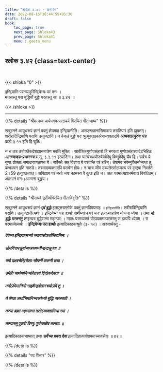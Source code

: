 ```yaml
---
title: "श्लोक ३.४२ - कर्मयोग"
date: 2022-08-15T10:44:59+05:30
draft: false
book:
    toc_page: true
    next_page: Shloka43
    prev_page: Shloka41
    menu : geeta_menu
---
```




## श्लोक ३.४२ {class=text-center}

<br/>

{{< shloka  "0"  >}}

इन्द्रियाणि पराण्याहुरिन्द्रियेभ्यः परं मनः ।  
मनसस्तु परा बुद्धिर्यो बुद्धेः परतस्तु सः ॥ ३.४२ ॥ 

{{< /shloka >}}

---


{{% details "श्रीमत्मध्वाचार्यभगवत्पादाचर्य विरचित  गीताभाष्य" %}}

शत्रुहनने आयुधरूपं ज्ञानं वक्तुं ज्ञेयमाह इन्द्रियाणीति। 
असङ्गज्ञानासिमादाय तरातिपारं इति ह्युक्तम्। 
शरीरादिन्द्रियाणि पराणि उत्कृष्टानि। 
न केवलं बुद्धेः परः श्रुत्युक्तप्रकारेणाव्यक्तादपि 
**अव्यक्तात्पुरुषः परः** कठो.३.११  इति हि श्रुतिः।  

न च तत्र तत्रोक्तैकदेशज्ञानमात्रेण भवति मुक्तिः। 
सार्वत्रिकगुणोपसंहारो हि भगवता गुणोपसंहारपादेऽभिहितः 
***आनन्दादयः प्रधानस्य*** ब्र.सू. ३.३.११ इत्यादिना। 
तथा चान्यत्रअपौरुषेयवेदेषु विष्णुवेदेषु चैव हि। 
सर्वत्र ये गुणाः प्रोक्ताः सम्प्रदायागताश्च ये। 
सर्वैस्तैः सह विज्ञाय ये पश्यन्ति परं हरिम्। 
तेषामेव भवेन्मुक्तिर्नान्यथा तु कथञ्चन इति गारुडे। 
तस्मादव्यक्तादपि परत्वेन ज्ञेयः। 
न चात्र जीव उच्यतेरसोऽप्यस्य परं दृष्ट्वा निवर्तते 2।59 इत्युक्तत्वात्।
अविज्ञाय परं मत्तो जयः कामस्य वै कुतः इति च। 
अतः परमात्मज्ञानमेवात्र विवक्षितम्। 
आत्मानं मनः।आत्मना बुद्ध्या।

{{% /details %}}



{{% details "श्रीराघवेन्द्रतीर्थविरचित गीताविवृतिः" %}}

शत्रुहनने आयुधरूपं ज्ञानं ***एवं बुद्धेः*** इतयुत्तरश्लोके 
वक्तुं ज्ञानविषयमाह ॥ `इन्द्रियाणौति`। 
शरीरादिन्द्रियाणि पराणि। उत्कृष्टानीत्यर्थः । इन्द्रियेभ्यः परा
ह्यर्थाः अर्थेभ्यश्च परं मनः इत्यध्याहारेण योजना ध्येया । 
तथा ***यो बुद्धेः परतस्तु स***  इत्यत्र बुद्धेरात्मा महान्परः । 
महतः परमव्यक्तं योऽव्यक्तात्परतस्तु स इत्यपि ध्येयम्‌ । 
स परमात्मेत्यर्थः । 
**इन्द्रियेभ्यः परा ह्यर्थाः** इत्यादिकाठकश्रुतेः (३-
१०) । अस्यार्थस्तु - 

##### देवेभ्य इन्द्रियात्मभ्यो ज्यायांसोऽर्थाभिमानिनः ।
##### सोमवित्तपसूर्याप्पाअश्व्यग्नीन्द्रन्द्रसूनवः ॥ 

##### यमो दक्षश्चेन्द्रियेशाः सौपर्णी वारुणी तथा । 
##### उमेति चार्थमानिन्यस्तिस्रो द्विद्येकदेवताः ॥ 

##### मनोऽभिमानिनो रुद्रवीन्द्रशेषास्त्रयोऽपि तु । 
##### ते श्रेष्ठा अर्थाभिमानिभ्यस्तेभ्यो बुद्धिः सरस्वती ।
##### तस्या ब्रह्मा महानात्मा ततोऽव्यक्ताभिधा रमा । 
##### तस्यास्तु पुरुषो विष्णुः पूर्णत्वान्नैव तत्समः ॥  
इत्यादिकाठकभाष्यात्‌ तथा ***सर्वेभ्यः प्रवरा देवा***
इत्यादितात्पर्यवाक्याच्चावसेयः ॥ ४२॥


{{% /details %}}



{{% details "पद विचार" %}}


{{% /details %}}
